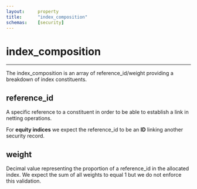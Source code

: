 ```yaml
---
layout:     property
title:      "index_composition"
schemas:    [security]
---
```


# index_composition

---
The index_composition is an array of reference_id/weight providing a breakdown of index constituents.

## reference_id
A specific reference to a constituent in order to be able to establish a link in netting operations.

For **equity indices** we expect the reference_id to be an **ID** linking another security record.

## weight
Decimal value representing the proportion of a reference_id in the allocated index. We expect the sum of all weights to equal 1 but we do not enforce this validation.
